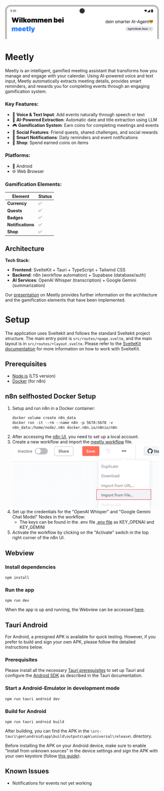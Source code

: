 ![banner](./static/banner.png)
# Meetly
Meetly is an intelligent, gamified meeting assistant that transforms how you manage and engage with your calendar. Using AI-powered voice and text input, Meetly automatically extracts meeting details, provides smart reminders, and rewards you for completing events through an engaging gamification system.

### Key Features:
- 🎤 **Voice & Text Input**: Add events naturally through speech or text
- 🤖 **AI-Powered Extraction**: Automatic date and title extraction using LLM
- 🎮 **Gamification System**: Earn coins for completing meetings and events
- 👥 **Social Features**: Friend quests, shared challenges, and social rewards
- 📱 **Smart Notifications**: Daily reminders and event notifications
- 🏪 **Shop**: Spend earned coins on items

### Platforms:
- 📱 Android
- 🌐 Web Browser

### Gamification Elements:
| Element | Status
|---------|--------
| **Currency** | ✅
| **Quests** | ✅
| **Badges** | ✅
| **Notifications** | ✅
| **Shop** | ✅

## Architecture
**Tech Stack:**
- **Frontend**: SvelteKit + Tauri + TypeScript + Tailwind CSS
- **Backend**: n8n (workflow automation) + Supabase (database/auth)
- **AI Services**: OpenAI Whisper (transcription) + Google Gemini (summarization)

Our [presentation](./Meetly.pdf) on Meetly provides further information on the architecture and the gamification elements that have been implemented.

# Setup
The application uses Sveltekit and follows the standard Sveltekit project structure. The main entry point is `src/routes/+page.svelte`, and the main layout is in `src/routes/+layout.svelte`. Please refer to the [SvelteKit documentation](https://kit.svelte.dev/docs/introduction) for more information on how to work with SvelteKit.

## Prerequisites
- [Node.js](https://nodejs.org/en/download/) (LTS version)
- [Docker](https://docs.docker.com/get-docker/) (for n8n)

## n8n selfhosted Docker Setup
1. Setup and run n8n in a Docker container:
    ```shell
    docker volume create n8n_data
    docker run -it --rm --name n8n -p 5678:5678 -v n8n_data:/home/node/.n8n docker.n8n.io/n8nio/n8n
    ```
2. After accessing the [n8n UI](http://localhost:5678), you need to set up a local account.
3. Create a new workflow and import the [meetly workflow](./meetly-n8n.json) file.
    ![where to find the import button](./static/n8n_import.png)
4. Set up the credentials for the "OpenAI Whisper" and "Google Gemini Chat Model" Nodes in the workflow:
   - The keys can be found in the .env file [.env file](./.env) as KEY_OPENAI and KEY_GEMINI
5. Activate the workflow by clicking on the "Activate" switch in the top right corner of the n8n UI.

## Webview
### Install dependencies
```shell
npm install
```

### Run the app
```shell
npm run dev
```
When the app is up and running, the Webview can be accessed [here](http://localhost:1420).

## Tauri Android
For Android, a presigned APK is available for quick testing. However, if you prefer to build and sign your own APK, please follow the detailed instructions below.

### Prerequisites
Please install all the necessary [Tauri prerequisites](https://v2.tauri.app/start/prerequisites/) to set up Tauri and configure the [Android SDK](https://v2.tauri.app/start/prerequisites/#android) as described in the Tauri documentation. 

### Start a Android-Emulator in development mode
```shell
npm run tauri android dev
```

### Build for Android
```shell
npm run tauri android build
```
After building, you can find the APK in the `\src-tauri\gen\android\app\build\outputs\apk\universal\release\` directory.

Before installing the APK on your Android device, make sure to enable "Install from unknown sources" in the device settings and sign the APK with your own keystore (follow [this guide](https://randombits.dev/articles/android/signing-with-cmd)).

## Known Issues
- Notifications for events not yet working
